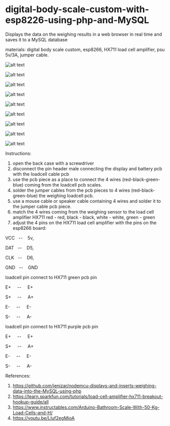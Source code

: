 # digital-body-scale-custom-with-esp8226-using-php-and-MySQL
Displays the data on the weighing results in a web browser in real time and saves it to a MySQL database

materials:
digital body scale custom, esp8266, HX711 load cell amplifier, psu 5v/3A, jumper cable. 

![alt text](https://github.com/jenizar/digital-body-scale-custom-with-esp8226-using-php-and-MySQL/blob/main/Screenshot/esp8266_body_weight_scale1.jpg)

![alt text](https://github.com/jenizar/digital-body-scale-custom-with-esp8226-using-php-and-MySQL/blob/main/Screenshot/esp8266_body_weight_scale2.jpg)

![alt text](https://github.com/jenizar/digital-body-scale-custom-with-esp8226-using-php-and-MySQL/blob/main/Screenshot/esp8266_body_weight_scale3.jpg)

![alt text](https://github.com/jenizar/digital-body-scale-custom-with-esp8226-using-php-and-MySQL/blob/main/Screenshot/esp8266_body_weight_scale4.jpg)

![alt text](https://github.com/jenizar/digital-body-scale-custom-with-esp8226-using-php-and-MySQL/blob/main/Screenshot/esp8266_body_weight_scale5.jpg)

![alt text](https://github.com/jenizar/digital-body-scale-custom-with-esp8226-using-php-and-MySQL/blob/main/Screenshot/esp8266_body_weight_scale6.jpg)

![alt text](https://github.com/jenizar/digital-body-scale-custom-with-esp8226-using-php-and-MySQL/blob/main/Screenshot/esp8266_body_weight_scale7.jpg)

![alt text](https://github.com/jenizar/digital-body-scale-custom-with-esp8226-using-php-and-MySQL/blob/main/Screenshot/esp8266_body_weight_scale8.jpg)

![alt text](https://github.com/jenizar/digital-body-scale-custom-with-esp8226-using-php-and-MySQL/blob/main/Screenshot/esp8266_body_weight_scale9.jpg)

Instructions:
1. open the back case with a screwdriver
2. disconnect the pin header male connecting the display and battery pcb with the loadcell cable pcb
3. use the pcb piece as a place to connect the 4 wires (red-black-green-blue) coming from the loadcell pcb scales.
4. solder the jumper cables from the pcb pieces to 4 wires (red-black-green-blue) the weighing loadcell pcb.
5. use a mouse cable or speaker cable containing 4 wires and solder it to the jumper cable pcb piece.
6. match the 4 wires coming from the weighing sensor to the load cell amplifier HX711 red - red, black - black, white - white, green - green
7. adjust the 4 pins on the HX711 load cell amplifier with the pins on the esp8266 board:

VCC&nbsp;&nbsp; -- &nbsp;&nbsp;&nbsp;5v, 

DAT&nbsp;&nbsp; -- &nbsp;&nbsp;&nbsp;D5, 

CLK&nbsp;&nbsp; -- &nbsp;&nbsp;&nbsp;D6, 

GND&nbsp;&nbsp; -- &nbsp;&nbsp;&nbsp;GND


loadcell pin connect to  HX711 green pcb pin 

E+ &nbsp;&nbsp;&nbsp; --  &nbsp;&nbsp;&nbsp;&nbsp;E+

S+ &nbsp;&nbsp;&nbsp; --  &nbsp;&nbsp;&nbsp;&nbsp;A+

E- &nbsp;&nbsp;&nbsp; --  &nbsp;&nbsp;&nbsp;&nbsp;E-

S- &nbsp;&nbsp;&nbsp; --  &nbsp;&nbsp;&nbsp;&nbsp;A-

loadcell pin connect to  HX711 purple pcb pin 

E+ &nbsp;&nbsp;&nbsp; --  &nbsp;&nbsp;&nbsp;&nbsp;E+

S+ &nbsp;&nbsp;&nbsp; --  &nbsp;&nbsp;&nbsp;&nbsp;A+

E- &nbsp;&nbsp;&nbsp; --  &nbsp;&nbsp;&nbsp;&nbsp;E-

S- &nbsp;&nbsp;&nbsp; --  &nbsp;&nbsp;&nbsp;&nbsp;A-

References:

1. https://github.com/jenizar/nodemcu-displays-and-inserts-weighing-data-into-the-MySQL-using-php
2. https://learn.sparkfun.com/tutorials/load-cell-amplifier-hx711-breakout-hookup-guide/all
3. https://www.instructables.com/Arduino-Bathroom-Scale-With-50-Kg-Load-Cells-and-H/
4. https://youtu.be/LIuf2egMioA
